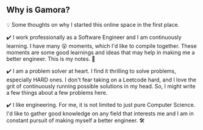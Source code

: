 ## Why is Gamora?

:bulb: Some thoughts on why I started this online space in the first place.

:heavy_check_mark: I work professionally as a Software Engineer and I am continuously learning. I have many :open_mouth: moments, which I'd like to compile together. These moments are some good learnings and ideas that may help in making me a better engineer. This is my notes. :notebook:

:heavy_check_mark: I am a problem solver at heart. I find it thrilling to solve problems, especially HARD ones. I don't fear taking on a Leetcode hard, and I love the grit of continuously running possible solutions in my head. So, I might write a few things about a few problems here.

:heavy_check_mark: I like engineering. For me, it is not limited to just pure Computer Science. I'd like to gather good knowledge on any field that interests me and I am in constant pursuit of making myself a better engineer. :hammer_and_wrench:
